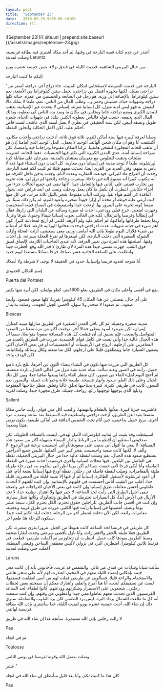 ```yaml
---
layout: post
title:  "September 23"
date:   2016-09-23 9:05:00 +0100
direction: rtl
---
```


![September 23]({{ site.url | prepend:site.baseurl }}/assets/images/september-23.jpg)

أعتذر عن عدم كتابة قصة البارحة في وقتها، لم أجد مكانا أشتري فيه بطاقة فرنسية، وصلت لمدينة Laruntz

بين جبال البيريني الشاهقة، قضيت الليلة في فندق نزلاء، بثمن خمسة عشرة يورو..

إليكم ما كتبت البارحة

"البارحة حين قدمت الشرطة لاصطحابي لمكان المبيت، جاء دراج آخر، دراجته أصغر من دراجتي بقليل، لكنها مجهزة أفضل من دراجتي، يحمل ستين كيلوغراما من الأمتعة، نعم ستين كيلوغراما، بالإضافة إلى وزنه. هو رجل في السابعة والخمسين من عمره، حياته كلها دراجة وشهوات حياة، حشيش وخمر و... وطلب المال من الناس، نعم، طبعا لا يملك مالا ليعيش به فهو ليس لديه منزل، كل إسبانيا منزله، إسباني لا يتحدث غير الإسبانية، يذهب للمدن الكبرى ويضع دراجته جانبا ويجلس في مكان ما ويمد يده للناس كي يعطوه، وبذلك المال الذي يجمعه، حسب قوله فالناس يعطونه الكثير. يتلذذ في شهوات الحياة، شعره طويل ونصفه أبيض، لكن سنه الحقيقي في نظري لا يصل لسنه الذي عاشه.. لست قاض أحكم عليه، لكن أكمل الحكاية وأتجاوز النقطة.

وصلنا لغرفة كبيرة فيها ستة أماكن للنوم، ثلاثة فوق ثلاثة، أدخلت دراجتي وأخذت مكاني، اكتشفت أنا وهو أن مكان شحن الهاتف الوحيد لا يعمل.. الحل الوحيد الذي أمامنا إذن هو أن نذهب للحانة المجاورة لنشحن هاتفينا، تركنا المكان مفتوحا ودراجاتنا فيه وأمتعتنا، لكن صراحة إسبانيا آمنة، عدى المدن الكبيرة التي تكثر فيها الجنسيات. ذهبنا للحانة، اشتريت مثلجات وذهبت للجلوس مع مغربيان يعيشان بالمدينة، يتفرجان على مقابلة كرة لبرشلونة، طبعا لا توجد مدينة في إسبانيا دون مغاربة، كل المدن دون استثناء فيها عدد لا بأس به منهم، وفي العديد من القرى أيضا. تحدثت معهم قليلا ثم كتبت لكم قصة البارحة، وجدت أن الدراج عاد للبركي، فودعت المغاربة وعدت لأنام، وجدته يدخن داخل الغرفة مع أنه مكتوب كبيرا أنه ممنوع التدخين داخلا، ويشرب زجاجة رائحتها لم ترق لي، هذه تجربة من تجارب قصتي علي التأني فيها والتعامل جيدا، لأنها تبقى في جميع الحالات جزءا من أجزاء حكايتي. انتظرت أن يكمل ما كان يفعل ودخلت ونمت في أبعد فراش عنه، بجوار النافذة كي أشم هواء نقيا، وتركت الباب مفتوحا. شخر بالليل ثلاثة مرات، في كل منها كنت أرمي عليه فوطة أو مخدة أو إزارا فيهدأ شخيره وأعود للنوم، لم يكن ذلك سيئا، بل ممتعا كونه تجربة علي المرور بها. ارتحت جيدا واستيقظت في الصباح قبله، استحممت وجهزت أمتعتي، خرج قبلي وودعني، أخذت له صورة وسألته عن البلدان التي زارها، فقال لي إيطاليا وفرنسا والبرتغال، لكنه في الغالب يجوب إسبانيا شمالا وجنوبا، شرقا وغربا، ربما يحفظ طرقاتها وأماكنها، لم أحكم عليه ولم أكرهه، لكنني لم أرتح لمحادثته كثيرا، كون أهم شيء في حياته شهواته. عدت لدراجتي فوجدت عجلتها الورائية فارغة. فعلا لم أتشائم من شيء فلازال اليوم طويلا بإذن الله أمامي، وربي معي سيعينني، أزلت العجلة وأزلت الشوكة الصغيرة التي دخلت البارحة، لكن لصغرها لم تفرغ العجلة بسرعة، بل أخذت وقتها. أصلحتها هذه المرة دون تغيير الغرفة، لأنه عندي الحاجيات اللازمة، لإلصاق لصق فوق الثقب. جهزت نفسي جيدا هذه المرة لأي طارئ لا قدر الله وقع. أفطرت جيدا وانطلقت على الساعة الحادية عشر صباحا، فرحا متفائلا مستعدا ليوم جديد.

أنا متوجه لحدود فرنسا وإسبانيا، حدود في الحقيقة لا توجد، لا شرطة ولا أسلاك.

إسم المكان الحدودي

Puerta del Portalet

يقع في أقصى وأعلى مكان في الطريق، بعلو 1800متر، كعلو بولمان، لكن أبرد منها بكثير.

على أي حال، يفصلني عن هذا المكان 45 كيلومترا تقريبا، كلها صعود فصعود، وأيضا صعود.. ثم صعود! لا منحدر ولا سهل، لأقصى الجبل أتجهت.. وصلت بداية ل

Biescas

مدينة صغيرة وجميلة، ثم كل باقي المدن الصغيرة في الطريق منازلها مبنية كمنازل إيفران، لكن بقرمود أسود يعطي جمالا آخر. توقفت أكثر من مرة متعبا من الصعود المتواصل والصعب، فلم يسبق لي أن قطعت كل هذه المسافة صعودا متواصلا، سيما أن هذه الجبال عالية جدا وأني لست في كامل قواي الجسدية، مررت في الطريق بالعديد من المغامرين على أرجلهم، أزواج في الأربعينيات أو الخمسينيات أو في بعض الأحيان أكثر، يضعون السيارة جانبا وينطلقون قليلا على أرجلهم، لكل منا متعته ولكل وسائله وإمكانياته، لكن الهدف واحد.

كل الطريق التي مررت منها تكون في الشتاء بيضاء اللون عن آخرها، بثلج بارد ناصع جميل، رأيته في الصور وعنه سألت. مياه عذبة نقية تنزل من أعالي الجبال، باردة منعشة، لم أحتج اليوم لملء الماء من صنبور، كان منظر الماء رائعا ويبدوا صافيا جدا، وبين كل تلك الجبال وعلى ذلك العلو، سدود وأنهار فسيحة. طبيعة خلابة وحيوانات جميلة. والنسور، نعم النسور، كانت في طريقي كثيرة، كبيرة بجناحيها تحلق عاليا وتعلق. منظر جناحيها المفتوحة وذيلها الذي يوجهها لوجهتها رائع. زواحف جميلة، طرق مجهزة جيدا. وصلت لقرية

Sallent

فاشتريت خبزة كبيرة، ملأتها بالطعام والتهمتها، والتعب أكل مني قواي. رأيت جانبي مكانا متسعا بعيدا عن الطريق، أزحت دراجتي واستلقيت فيه لاستيقظ بعد ساعة ونصف، مرة أخرى، بريح جميل يداعبني، حين أنام تحت الشمس الدافئة في أماكن طبيعية، يكون نومي هنيئا وسعيدا.

استيقظت وقد بقيت لي ثمانية كيلومترات لأصل لهدفي، ليست بالمسافة الطويلة، لكن صدقوني أستطيع أن أقطع ما بين الرباط والدار البيضاء بسهولة أكثر من صعود هذه المسافة. لا يعني ما أقول أني ندمت على صعودها،أو أني أحسست برعبة في الرجوع، لا وألف لا، لكنها كانت صعبة وأحسست بفخر كبير حين أكملتها، فليس جميع الدراجين يستطيع صعود هذه الجبال. نعم وصلت لنقطة عالية جدا من جبال البيريني الجميلة، نقطة هي الفاصل بين البلدين، فيها محلات اسبانية وأخرى فرنسية، أخذت صورة في النقطة الفاصلة وأنا أبكي فرحا لأني حققت شيئا لم أكن يوما أظن أني سأقوم به، في رحلة طويلة مليئة بالمغامرات، وصلت لنقطة فاصلة في رحلتي، نقطة أودع فيها إسبانيا بضعة أيام، قبل أن أعود لبرشلونة لأستقيل الطائرة. إسبانيا لم أر فيها إلا نسبة قليلة من العنصرية، قليلة جدا، أغلب من التقيت أناس أحسست في قلوبهم بالإنسانية، وإن كنت للغتهم لا أتحدث عاملوني أحسن معاملة، طرق إسبانيا وإن كانت في بعض الأحيان للدراجات غير واضحة تبقى أجمل الطرق التي رأيت لحد الساعة، لا حفر فيها ولا اهتزاز، نظيفة جدا، لا تجد الأزبال في الأرض أبدا، كل السيارات تحترمك في الطريق وتتجاوزك وكأنها تجتاز سيارة، وإن كنت في أقصى جانب الطريق. للراجلين حقوق تحترم، الكل يحترم الكل، سبعة عشر يوما ونصف أمضيتها في إسبانيا رأيت فيها الكثير، مررت من طرق غريبة وعجيبة، مغامرات رائعة، لكن الآن دخلت لشطر آخر من الرحلة، دخلت لبلد أتكلم لغته جيدا. سيكون للرحلة هنا طعم آخر.

كل طريقي في فرنسا لحد الساعة كانت هبوطا من الجبل، مرورا بقرى صغيرة، لكن الطريق فعلا مليئة بالحفر والاهتزازات، وأنا نازل بأقصى سرعتي وجدت أبقارا ضخمة وسط الطريق يقودها كلب جميل. انتظرت أن تتجاوزني ثم أكملت طريقي، قطعت في فرنسا ثلاثين كيلومترا، اضطرني البرد في نزولي لألبس معطفي الساخن وقبعتي المبطنة. أكملت حتى وصلت لمدينة

Laruns

سألت شبابا وشابات عن فندق غير غالي، والشمس قد غربت. فأجابوني بأنه إن كانت معي خيمة بإمكاني إمضاء الليلة معهم في المخيم، اعتذرت لهم لأنه علي شحن هاتفي والاستحمام والراحة قليلا، فسألوني عن طريقي فقلت لهم من أسن انطلقت فصفقوا، لست عن تصفيقكم أبحث، أنا هنا أمرح وأتعلم، وأشارك معكم إن سمحتم بعض لحظات رحلتي.. شجعوني على الاستمرار وشكرتهم وودعتهم. كانوا لطفاء. لحد الساعة الفرنسيون الذين تحدثت معهم تعاملوا معي جيدا وأعطوني من وقتهم، وإن كنت سمعت أنه كل ما طلعت للشمال يزداد البرد، ليس برد الطقس لكن برد القلوب والمعاملة، سنرى ذلك إن شاء الله، أديت خمسة عشرة يورو لمبيت الليلة، غدا سأشتري بإذن الله بطاقة فرنسية لهاتفي.

لا زالت رحلتي بإذن الله مستمرة، سأتجه غدا إن شاء الله في طريق

Pau

ثم في اتجاه

Toulouse

وصلت بفضل الله وقوته لفرنسا في يومي الثامن

عشر."

كان هذا ما كتبت لكم، وأنا بعد قليل سأنطلق إن شاء الله في اتجاه

Pau
